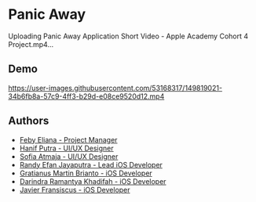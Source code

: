 
# Panic Away


Uploading Panic Away Application Short Video - Apple Academy Cohort 4 Project.mp4…


## Demo


https://user-images.githubusercontent.com/53168317/149819021-34b6fb8a-57c9-4ff3-b29d-e08ce9520d12.mp4


## Authors
- [Feby Eliana - Project Manager](https://www.linkedin.com/in/febyeliana/)
- [Hanif Putra - UI/UX Designer](https://www.linkedin.com/in/mhanifputra/)
- [Sofia Atmaja - UI/UX Designer](https://www.linkedin.com/in/sofiaatmaja/)
- [Randy Efan Jayaputra - Lead iOS Developer](https://www.linkedin.com/in/randy-efan-jayaputra-434441114/)
- [Gratianus Martin Brianto - iOS Developer](https://www.linkedin.com/in/hello-martin/)
- [Darindra Ramantya Khadifah - iOS Developer]()
- [Javier Fransiscus - iOS Developer](https://www.linkedin.com/in/javier-fransiscus/)



